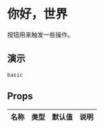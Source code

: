 # 你好，世界

按钮用来触发一些操作。

## 演示

```demo
basic
```

## Props

| 名称 | 类型 | 默认值 | 说明 |
| --- | --- | --- | --- |
